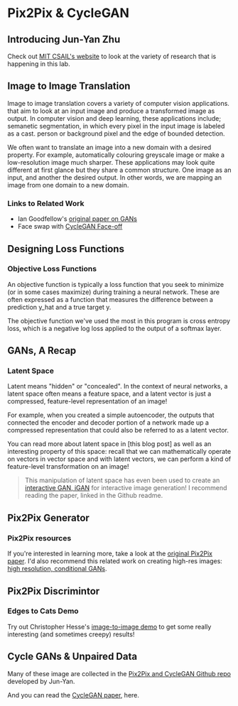# Pix2Pix & CycleGAN


## Introducing Jun-Yan Zhu



Check out [MIT CSAIL's website](https://www.csail.mit.edu/) to look at the variety of research that is happening in this lab.



## Image to Image Translation


Image to image translation covers a variety of computer vision applications. that aim to look at an input image and produce a transformed image as output. In computer vision and deep learning, these applications include; semanetic segmentation, in which every pixel in the input image is labeled as a cast. person or background pixel and the edge of bounded detection. 

We often want to translate an image into a new domain with a desired property. For example, automatically colouring greyscale image or make a low-resolution image much sharper. These applications may look quite different at first glance but they share a common structure. One image as an input, and another the desired output. In other words, we are mapping an image from one domain to a new domain. 


### Links to Related Work
  * Ian Goodfellow's [original paper on GANs](http://papers.nips.cc/paper/5423-generative-adversarial-nets.pdf)
  * Face swap with [CycleGAN Face-off](https://arxiv.org/pdf/1712.03451.pdf)
  
  

## Designing Loss Functions



### Objective Loss Functions

An objective function is typically a loss function that you seek to minimize (or in some cases maximize) during training a neural network. These are often expressed as a function that measures the difference between a prediction y_hat and a true target y.
  
The objective function we've used the most in this program is cross entropy loss, which is a negative log loss applied to the output of a softmax layer. 
  
  
  
  
## GANs, A Recap



### Latent Space

Latent means "hidden" or "concealed". In the context of neural networks, a latent space often means a feature space, and a latent vector is just a compressed, feature-level representation of an image!

For example, when you created a simple autoencoder, the outputs that connected the encoder and decoder portion of a network made up a compressed representation that could also be referred to as a latent vector.

You can read more about latent space in [this blog post] as well as an interesting property of this space: recall that we can mathematically operate on vectors in vector space and with latent vectors, we can perform a kind of feature-level transformation on an image!

> This manipulation of latent space has even been used to create an [interactive GAN, iGAN](https://github.com/junyanz/iGAN/blob/master/README.md) for interactive image generation! I recommend reading the paper, linked in the Github readme.


## Pix2Pix Generator




### Pix2Pix resources

If you're interested in learning more, take a look at the [original Pix2Pix paper](https://arxiv.org/pdf/1611.07004.pdf). I'd also recommend this related work on creating high-res images: [high resolution, conditional GANs](https://tcwang0509.github.io/pix2pixHD/wjsu).



## Pix2Pix Discrimintor


### Edges to Cats Demo

Try out Christopher Hesse's [image-to-image demo](https://affinelayer.com/pixsrv/) to get some really interesting (and sometimes creepy) results!




## Cycle GANs & Unpaired Data


Many of these image are collected in the [Pix2Pix and CycleGAN Github repo](https://github.com/junyanz/pytorch-CycleGAN-and-pix2pix) developed by Jun-Yan.

And you can read the [CycleGAN paper](https://arxiv.org/pdf/1703.10593.pdf), here.






























